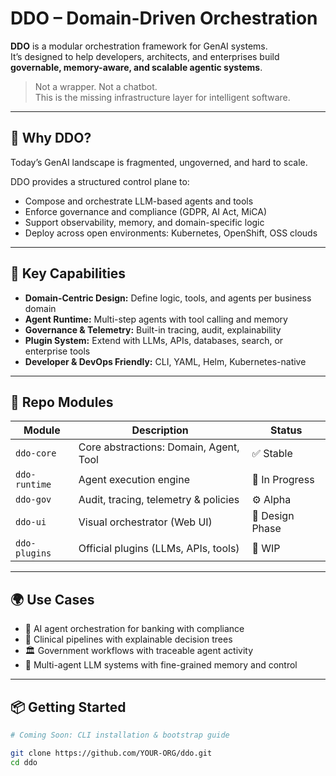 # DDO – Domain-Driven Orchestration

**DDO** is a modular orchestration framework for GenAI systems.  
It’s designed to help developers, architects, and enterprises build **governable, memory-aware, and scalable agentic systems**.

> Not a wrapper. Not a chatbot.  
> This is the missing infrastructure layer for intelligent software.

---

## 🚀 Why DDO?

Today’s GenAI landscape is fragmented, ungoverned, and hard to scale.

DDO provides a structured control plane to:
- Compose and orchestrate LLM-based agents and tools
- Enforce governance and compliance (GDPR, AI Act, MiCA)
- Support observability, memory, and domain-specific logic
- Deploy across open environments: Kubernetes, OpenShift, OSS clouds

---

## 🔧 Key Capabilities

- **Domain-Centric Design:** Define logic, tools, and agents per business domain
- **Agent Runtime:** Multi-step agents with tool calling and memory
- **Governance & Telemetry:** Built-in tracing, audit, explainability
- **Plugin System:** Extend with LLMs, APIs, databases, search, or enterprise tools
- **Developer & DevOps Friendly:** CLI, YAML, Helm, Kubernetes-native

---

## 🧱 Repo Modules

| Module         | Description                             | Status         |
|----------------|-----------------------------------------|----------------|
| `ddo-core`     | Core abstractions: Domain, Agent, Tool  | ✅ Stable       |
| `ddo-runtime`  | Agent execution engine                  | 🧪 In Progress  |
| `ddo-gov`      | Audit, tracing, telemetry & policies    | ⚙️ Alpha        |
| `ddo-ui`       | Visual orchestrator (Web UI)            | 🧩 Design Phase |
| `ddo-plugins`  | Official plugins (LLMs, APIs, tools)    | 🚧 WIP          |

---

## 🌍 Use Cases

- 🏦 AI agent orchestration for banking with compliance
- 🏥 Clinical pipelines with explainable decision trees
- 🏛️ Government workflows with traceable agent activity
- 🤖 Multi-agent LLM systems with fine-grained memory and control

---

## 📦 Getting Started

```bash
# Coming Soon: CLI installation & bootstrap guide

git clone https://github.com/YOUR-ORG/ddo.git
cd ddo
